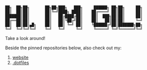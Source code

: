 ```
██╗  ██╗██╗       ██╗██╗███╗   ███╗     ██████╗ ██╗██╗     ██╗
██║  ██║██║       ██║╚═╝████╗ ████║    ██╔════╝ ██║██║     ██║
███████║██║       ██║   ██╔████╔██║    ██║  ███╗██║██║     ██║
██╔══██║██║       ██║   ██║╚██╔╝██║    ██║   ██║██║██║     ╚═╝
██║  ██║██║▄█╗    ██║   ██║ ╚═╝ ██║    ╚██████╔╝██║███████╗██╗
╚═╝  ╚═╝╚═╝╚═╝    ╚═╝   ╚═╝     ╚═╝     ╚═════╝ ╚═╝╚══════╝╚═╝
```

Take a look around!

Beside the pinned repositories below, also check out my:

1. [website](https://gil.desmarais.de)
2. [.dotfiles](https://github.com/gildesmarais/dotfiles)
